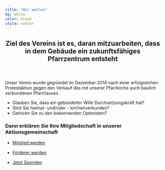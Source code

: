 ```yaml
---
title: "Wir wollen"
bg: white
color: black
style: center
---
```

<section id="two" class="main style2">
  <div class="container">
    <div class="row 150%">
      <div class="6u 12u$(medium)">
        <header class="major">
          <h2>Ziel des Vereins ist es, daran mitzuarbeiten, dass in dem Gebäude ein zukunftsfähiges Pfarrzentrum entsteht</h2>
        </header>
        <p>
        Unser Verein wurde gegründet im Dezember 2014 nach einer erfolgreichen Protestaktion
        gegen den Verkauf des mit unserer Pfarrkirche auch baulich verbundenen Pfarrhauses.
        </p>
      </div>
      <div class="6u$ 12u$(medium) important(medium)">
        <ul>
        <li>
            Glauben Sie, dass ein gebündelter Wille Durchsetzungskraft hat?
        </li>
        <li>
         Sind Sie heimat- und/oder - kirchenverbunden?
        </li>
        <li>
        Gehören Sie zu den bekennenden Optimisten?
         </li>
        </ul>
        <h3>Dann erklären Sie Ihre Mitgliedschaft in unserer Aktionsgemeinschaft</h3>
        <ul class="actions uniform">
          <li style="margin-top:15px;"><a href="#mitglied" rel="modal:open" class="button">Mitglied werden</a></li>
          <li style="margin-top:15px;"><a href="#foerderer" rel="modal:open" class="button">Förderer werden</a></li>                      
          <li style="margin-top:15px;"><a href="#spenden" rel="modal:open" class="button">Jetzt Spenden</a></li>
        </ul>
      </div>
    </div>
  </div>
</section>

<div id="mitglied" style="display:none;">
<h2>Mitglied werden</h2>
<p>
Bei einem Mitgliederbeitrag ( Mindestbeitrag ) von 24,-- im Jahr kann jeder mitmachen.
</p>
<a href="{{ site.github.url }}/download/foerderverein-beitritt.pdf" target="_blank" class="button special">
<i class="fa fa-file-text-o" aria-hidden="true"></i>
Formular herunterladen
</a>

</div>
  
<div id="foerderer" style="display:none;">
<h2>Förderer werden</h2>
<p>
Sie sind kein Vereinsmensch, wollen aber das Ziel unterstützen, dann sind Sie als Förderer ohne Vereinsmitgliedschaft willkommen.
</p>
<a href="{{ site.github.url }}/download/foerderverein-unterstuetzer.pdf" target="_blank" class="button special">
<i class="fa fa-file-text-o" aria-hidden="true"></i>
Formular herunterladen
</a>
</div>

<div id="spenden" style="display:none;">
<h2>Spenden</h2>
<p>
Auch Spenden sind eine hilfreiche Form der wohlwollenden Unterstützung.
</p>
<a href="{{ site.github.url }}/download/foerderverein-spende.pdf" target="_blank" class="button special">
<i class="fa fa-file-text-o" aria-hidden="true"></i>
Formular herunterladen
</a>
</div>
